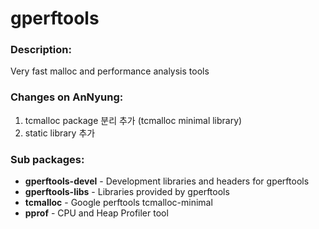 # gperftools

### Description:
Very fast malloc and performance analysis tools

### Changes on AnNyung:
1. tcmalloc package 분리 추가 (tcmalloc minimal library)
2. static library 추가

### Sub packages:
* **gperftools-devel** - Development libraries and headers for gperftools
* **gperftools-libs** - Libraries provided by gperftools
* **tcmalloc** - Google perftools tcmalloc-minimal
* **pprof** - CPU and Heap Profiler tool
